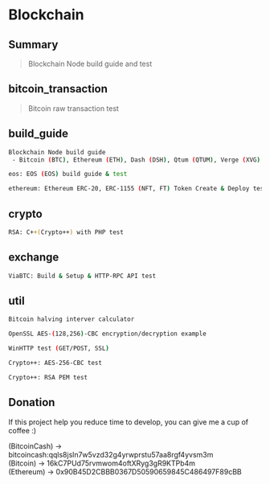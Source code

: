 Blockchain
===============


Summary
----------
> Blockchain Node build guide and test



bitcoin_transaction
----------
> Bitcoin raw transaction test


build_guide
----------
```sh
Blockchain Node build guide
 - Bitcoin (BTC), Ethereum (ETH), Dash (DSH), Qtum (QTUM), Verge (XVG), Ripple (XRP), Dogecoin (DOGE)

eos: EOS (EOS) build guide & test

ethereum: Ethereum ERC-20, ERC-1155 (NFT, FT) Token Create & Deploy test
```


crypto
----------
```sh
RSA: C++(Crypto++) with PHP test
```


exchange
----------
```sh
ViaBTC: Build & Setup & HTTP-RPC API test
```


util
----------
```sh
Bitcoin halving interver calculator

OpenSSL AES-(128,256)-CBC encryption/decryption example

WinHTTP test (GET/POST, SSL)

Crypto++: AES-256-CBC test

Crypto++: RSA PEM test
```


## Donation
If this project help you reduce time to develop, you can give me a cup of coffee :)

(BitcoinCash) -> bitcoincash:qqls8jsln7w5vzd32g4yrwprstu57aa8rgf4yvsm3m <br>
(Bitcoin) -> 16kC7PUd75rvmwom4oftXRyg3gR9KTPb4m <br>
(Ethereum) -> 0x90B45D2CBBB0367D50590659845C486497F89cBB <br>


